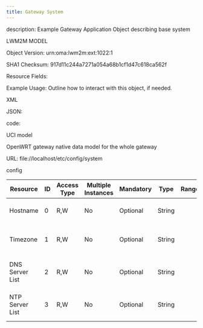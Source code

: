 ```yaml
---
title: Gateway System
---
```

description: Example Gateway Application Object describing base system

LWM2M MODEL

Object Version: urn:oma:lwm2m:ext:1022:1

SHA1 Checksum: 917d11c244a7271a054a68b1cf1d47c618ca562f

Resource Fields: 

Example Usage: Outline how to interact with this object, if needed.

XML

JSON: 

code:

UCI model

OpenWRT gateway native data model for the whole gateway

URL: file://localhost/etc/config/system

config



<table>
    <thead>
	<tr>
	    <th>Resource</th>
	    <th>ID</th>
		<th>Access Type</th>
		<th>Multiple Instances</th>
		<th>Mandatory</th>
		<th>Type</th>
		<th>Range/Enumeration</th>
		<th>Units</th>
		<th>Description</th>
	</tr>
	</thead>
<tbody>
	<tr>
        <td>Hostname</td>
        <td>0</td>
        <td>R,W</td>
        <td>No</td>
        <td>Optional</td>
        <td>String</td>
        <td></td>
        <td></td>
        <td>Hostname of the System</td>
	</tr>
	<tr>
		<td>Timezone</td>
		<td>1</td>
		<td>R,W</td>
		<td>No</td>
		<td>Optional</td>
		<td>String</td>
		<td></td>
		<td></td>
		<td>The timezone used in the system</td>
	</tr>
	<tr>
		<td>DNS Server List</td>
		<td>2</td>
		<td>R,W</td>
		<td>No</td>
		<td>Optional</td>
		<td>String</td>
		<td></td>
		<td></td>
		<td>List of DNS Servers used by this system</td>
	</tr>
	<tr>
		<td>NTP Server List</td>
		<td>3</td>
		<td>R,W</td>
		<td>No</td>
		<td>Optional</td>
		<td>String</td>
	    <td></td>
		<td></td>
		<td>List of NTP Servers used by this system</td>
	</tr>
</tbody>
</table>


